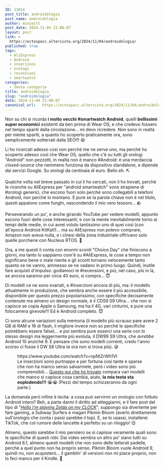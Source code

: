 ```yaml
---
ID: 11014
post_title: androidologia
post_name: androidologia
author: minioctt
post_date: 2024-11-04 21:08:07
layout: post
link: >
  https://octospacc.altervista.org/2024/11/04/androidologia/
published: true
tags:
  - AliExpress
  - Android
  - inserzioni
  - orologi
  - recensioni
  - smartwatch
categories:
  - Senza categoria
title: androidologia
slug: "androidologia"
date: 2024-11-04 21:08:07
canonical_url:   https://octospacc.altervista.org/2024/11/04/androidologia/
---
```

<!-- wp:paragraph -->
<p markdown="1">Non so chi si ricorda <strong>i molto vecchi #smartwatch Android</strong>, quelli <strong>bellissimi super economici</strong> esistenti da ben prima di Wear OS, e che credevo fossero nel tempo spariti dalla circolazione... mi devo ricredere. Non sono in realtà per niente spariti, a quanto ho scoperto praticamente ora, sono semplicemente sotterrati dalla SEO!!! 😆️</p>
<!-- /wp:paragraph -->

<!-- wp:paragraph -->
<p markdown="1">Li ho ricercati adesso così non perché me ne serve uno, ma perché ho scoperto adesso così che Wear OS, quello che c'è su tutti gli orologi "Android" non pezzotti, in realtà non è manco #Android: è una merdaccia closed-source che nemmeno funziona da dispositivo standalone, e dipende dai servizi Google. Su orologi da centinaia di euro. Bello eh. ⛏️</p>
<!-- /wp:paragraph -->

<!-- wp:paragraph -->
<p markdown="1">Qualche volta nel breve passato in cui li ho cercati, non li ho trovati, perché le ricerche su AliExpress per "android smartwatch" sono strapiene di #orologi generici, che escono fuori solo perché sono collegabili a telefoni Android, non perché lo montano. E pure se la parola chiave non è nel titolo, questi appaiono come funghi, nascondendo il mio vero tessoro... 🪨️</p>
<!-- /wp:paragraph -->

<!-- wp:paragraph -->
<p markdown="1">Perseverando un po', e anche girando YouTube per vedere modelli, appunto escono fuori delle cose interessanti; e con la mente inevitabilmente torno ai tempi delle medie, in cui avrei voluto tantissimo uno di quei cosi (con all'epoca Android KitKat!)... ma su AliExpress non potevo comprare, Amazon non aveva nulla, e i cinesi della zona industriale offrivano solo quelle porcherie con Nucleus RTOS. 😤️</p>
<!-- /wp:paragraph -->

<!-- wp:paragraph -->
<p markdown="1">Ora, a me questi li conta con enormi sconti "Choice Day" che finiscono a giorni, ma tanto lo sappiamo com'è su #AliExpress, le cose a tempo non significano bene o male niente e gli sconti tornano velocemente tanto quanto se ne vanno, ammesso se ne vadano in primo luogo. Quindi, inutile fare acquisti d'impulso: godiamoci le #recensioni, e poi, nel caso, più in là, se ancora saranno per circa 40 euro, si compra... 😇️</p>
<!-- /wp:paragraph -->

<!-- wp:paragraph -->
<p markdown="1">Di modelli ce ne sono svariati, e #inserzioni ancora di più, ma: il modello attualmente in produzione, che sembra anche essere il più accessibile, disponibile per questo prezzo popolarissimo, con specifiche decisamente contenute ma almeno un design normale, è il CDS9 S9 Ultra... che non si capisce se copia Apple o Samsung, ma ha il 4G, vari cinturini, e pure una fotocamera girevole!!! Ed è Android completo. 😈️</p>
<!-- /wp:paragraph -->

<!-- wp:paragraph -->
<p markdown="1">Ci sono alcune variazioni sulla memoria (il modello più scrauso pare avere 2 GB di RAM e 16 di flash, il migliore invece non so perché le specifiche potrebbero essere false)... e poi sembra pure esserci una serie con lo stesso design ma leggermente più evoluta, il DW99 S9 Ultra, che <em>avrebbe</em> Android 10 anziché 9. E pensare che sono modelli correnti, credo l'anno scorso ci fosse il DW S8 Ultra (e ora non si trova più). 😪️</p>
<!-- /wp:paragraph -->

<!-- wp:paragraph -->
<p markdown="1"></p>
<!-- /wp:paragraph -->

<!-- wp:embed {"url":"https://www.youtube.com/watch?v=npNtZrWh1VI","type":"video","providerNameSlug":"youtube","responsive":true,"className":"wp-embed-aspect-16-9 wp-has-aspect-ratio"} -->
<figure class="wp-block-embed is-type-video is-provider-youtube wp-block-embed-youtube wp-embed-aspect-16-9 wp-has-aspect-ratio"><div class="wp-block-embed__wrapper">
https://www.youtube.com/watch?v=npNtZrWh1VI
</div><figcaption class="wp-element-caption">Le inserzioni sono purtroppo e per fortuna così tante e sparse che non ha manco senso salvarmele, però i video sono più comprensibili... <a href="https://www.youtube.com/watch?v=npNtZrWh1VI">Questo qui che ho trovato</a> compara vari modelli che manco si capisce cosa cambia, aiuto, <strong>la mia testa sta esplodendo!!!</strong> 😭️😭️ (Pezzi del tempo schizzeranno da ogni parte.)</figcaption></figure>
<!-- /wp:embed -->

<!-- wp:paragraph -->
<p markdown="1"></p>
<!-- /wp:paragraph -->

<!-- wp:paragraph -->
<p markdown="1">La domanda però infine è lecita: a cosa può servirmi un orologio con fottuto Android intero? Beh, a parte darmi il diritto ad atteggiarmi, e il fare post del tipo di "<a href="https://old.reddit.com/r/gaming/comments/zt4j6l/running_the_legend_of_zelda_ocarina_of_time_on_my/"><em>Hello I'm playing Zelda on my CLOCK</em></a>", suppongo sia divertente per fare gaming, a Subway Surfers e magari Pikmin Bloom (averlo direttamente sull'orologio che conta i passi sarebbe il top). E, se lo usassi, installerei TikTok, che col rumore delle lancette è perfetto su un riloggio! 😊️</p>
<!-- /wp:paragraph -->

<!-- wp:paragraph -->
<p markdown="1">Almeno, questo sarebbe il mio pensiero se si capisse veramente quali sono le specifiche di questi robi. Dai video sembra un altro po' siano tutti su Android 8.1, almeno questi modelli che non sono delle letterali padelle, perché a quel punto non ha proprio senso. Pikmin Bloom vuole Android 9, quindi no, non acquisterò... il gamblin' di versioni non mi piace proprio, non lo feci manco per il Kindle. 🤢️</p>
<!-- /wp:paragraph -->